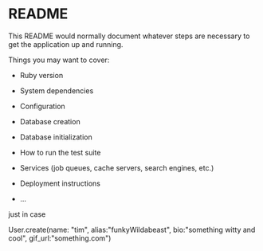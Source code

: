 # README

This README would normally document whatever steps are necessary to get the
application up and running.

Things you may want to cover:

* Ruby version

* System dependencies

* Configuration

* Database creation

* Database initialization

* How to run the test suite

* Services (job queues, cache servers, search engines, etc.)

* Deployment instructions

* ...

just in case

User.create(name: "tim", alias:"funkyWildabeast", bio:"something witty and cool", gif_url:"something.com")